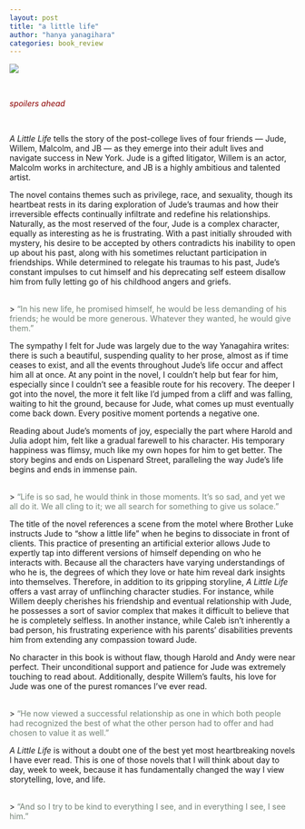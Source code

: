 ```yaml
---
layout: post
title: "a little life"
author: "hanya yanagihara"
categories: book_review
---
```


![](https://images1.penguinrandomhouse.com/cover/9780804172707)

<br>

<font color="#8B0000"> *spoilers ahead* </font>

<br>

*A Little Life* tells the story of the post-college lives of four friends — Jude, Willem, Malcolm, and JB — as they emerge into their adult lives and navigate success in New York. Jude is a gifted litigator, Willem is an actor, Malcolm works in architecture, and JB is a highly ambitious and talented artist.

The novel contains themes such as privilege, race, and sexuality, though its heartbeat rests in its daring exploration of Jude’s traumas and how their irreversible effects continually infiltrate and redefine his relationships. Naturally, as the most reserved of the four, Jude is a complex character, equally as interesting as he is frustrating. With a past initially shrouded with mystery, his desire to be accepted by others contradicts his inability to open up about his past, along with his sometimes reluctant participation in friendships. While determined to relegate his traumas to his past, Jude’s constant impulses to cut himself and his deprecating self esteem disallow him from fully letting go of his childhood angers and griefs.

<br>
> <font color="#738276">“In his new life, he promised himself, he would be less demanding of his friends; he would be more generous. Whatever they wanted, he would give them.”</font>

<br>

The sympathy I felt for Jude was largely due to the way Yanagahira writes: there is such a beautiful, suspending quality to her prose, almost as if time ceases to exist, and all the events throughout Jude’s life occur and affect him all at once. At any point in the novel, I couldn’t help but fear for him, especially since I couldn’t see a feasible route for his recovery. The deeper I got into the novel, the more it felt like I’d jumped from a cliff and was falling, waiting to hit the ground, because for Jude, what comes up must eventually come back down. Every positive moment portends a negative one.

Reading about Jude’s moments of joy, especially the part where Harold and Julia adopt him, felt like a gradual farewell to his character. His temporary happiness was flimsy, much like my own hopes for him to get better. The story begins and ends on Lispenard Street, paralleling the way Jude’s life begins and ends in immense pain.

<br>
> <font color="#738276"> “Life is so sad, he would think in those moments. It’s so sad, and yet we all do it. We all cling to it; we all search for something to give us solace.”</font>

<br>

The title of the novel references a scene from the motel where Brother Luke instructs Jude to “show a little life” when he begins to dissociate in front of clients. This practice of presenting an artificial exterior allows Jude to expertly tap into different versions of himself depending on who he interacts with. Because all the characters have varying understandings of who he is, the degrees of which they love or hate him reveal dark insights into themselves. Therefore, in addition to its gripping storyline, *A Little Life* offers a vast array of unflinching character studies. For instance, while Willem deeply cherishes his friendship and eventual relationship with Jude, he possesses a sort of savior complex that makes it difficult to believe that he is completely selfless. In another instance, while Caleb isn’t inherently a bad person, his frustrating experience with his parents’ disabilities prevents him from extending any compassion toward Jude.

No character in this book is without flaw, though Harold and Andy were near perfect. Their unconditional support and patience for Jude was extremely touching to read about. Additionally, despite Willem’s faults, his love for Jude was one of the purest romances I’ve ever read.

<br>
> <font color="#738276">“He now viewed a successful relationship as one in which both people had recognized the best of what the other person had to offer and had chosen to value it as well.”</font>

<br>

*A Little Life* is without a doubt one of the best yet most heartbreaking novels I have ever read. This is one of those novels that I will think about day to day, week to week, because it has fundamentally changed the way I view storytelling, love, and life.

<br>
> <font color="#738276">“And so I try to be kind to everything I see, and in everything I see, I see him.”</font>

<br>